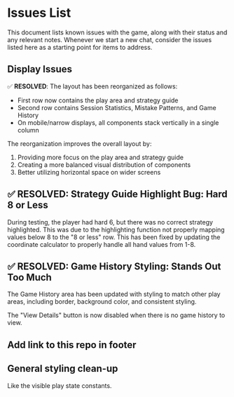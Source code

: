 # Issues List

This document lists known issues with the game, along with their status and any relevant notes. Whenever we start a new chat, consider the issues listed here as a starting point for items to address.

## Display Issues

✅ **RESOLVED**: The layout has been reorganized as follows:
- First row now contains the play area and strategy guide
- Second row contains Session Statistics, Mistake Patterns, and Game History
- On mobile/narrow displays, all components stack vertically in a single column

The reorganization improves the overall layout by:
1. Providing more focus on the play area and strategy guide
2. Creating a more balanced visual distribution of components
3. Better utilizing horizontal space on wider screens

## ✅ **RESOLVED**: Strategy Guide Highlight Bug: Hard 8 or Less

During testing, the player had hard 6, but there was no correct strategy highlighted. This was due to the highlighting function not properly mapping values below 8 to the "8 or less" row. This has been fixed by updating the coordinate calculator to properly handle all hand values from 1-8.

## ✅ **RESOLVED**: Game History Styling: Stands Out Too Much

The Game History area has been updated with styling to match other play areas, including border, background color, and consistent styling.

The "View Details" button is now disabled when there is no game history to view.

## Add link to this repo in footer

## General styling clean-up

Like the visible play state constants.